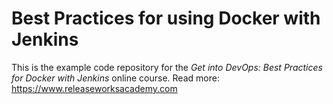 # Best Practices for using Docker with Jenkins
This is the example code repository for the *Get into DevOps: Best Practices for Docker with Jenkins* online course. Read more: https://www.releaseworksacademy.com
